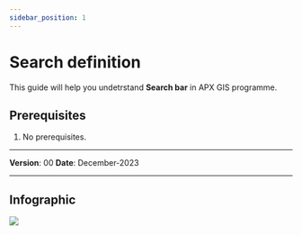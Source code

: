 ```yaml
---
sidebar_position: 1
---
```

# Search definition

This guide will help you undetrstand **Search bar** in APX GIS programme.

## **Prerequisites**
1.	No prerequisites.

------------

**Version**: 00
**Date**: December-2023

------------
## **Infographic**


![](/img/GEN-SRCH-DEF/search-definition.svg
)